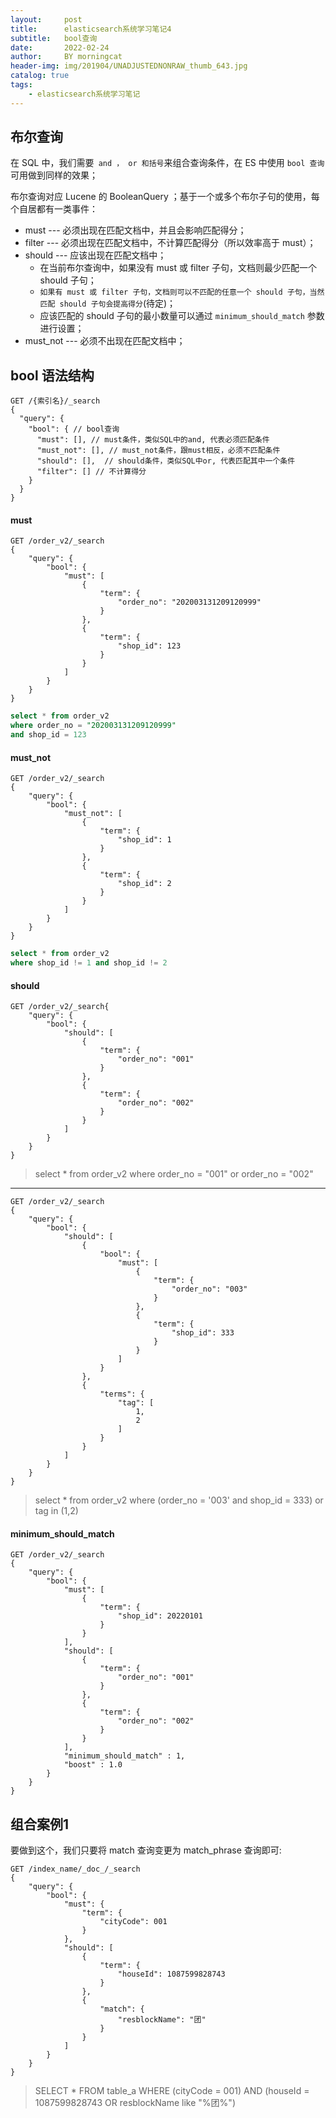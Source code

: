 ```yaml
---
layout:     post
title:      elasticsearch系统学习笔记4
subtitle:   bool查询
date:       2022-02-24
author:     BY morningcat
header-img: img/201904/UNADJUSTEDNONRAW_thumb_643.jpg
catalog: true
tags:
    - elasticsearch系统学习笔记
---
```


## 布尔查询

在 SQL 中，我们需要` and ， or 和括号`来组合查询条件，在 ES 中使用 `bool 查询`可用做到同样的效果；

布尔查询对应 Lucene 的 BooleanQuery ；基于一个或多个布尔子句的使用，每个自居都有一类事件：
- must --- 必须出现在匹配文档中，并且会影响匹配得分；
- filter --- 必须出现在匹配文档中，不计算匹配得分（所以效率高于 must）；
- should --- 应该出现在匹配文档中；
    - 在当前布尔查询中，如果没有 must 或 filter 子句，文档则最少匹配一个 should 子句；
    - `如果有 must 或 filter 子句，文档则可以不匹配的任意一个 should 子句，当然匹配 should 子句会提高得分`(待定)；
    - 应该匹配的 should 子句的最小数量可以通过 `minimum_should_match` 参数进行设置；
- must_not --- 必须不出现在匹配文档中；



## bool 语法结构

```
GET /{索引名}/_search
{
  "query": {
    "bool": { // bool查询
      "must": [], // must条件，类似SQL中的and, 代表必须匹配条件
      "must_not": [], // must_not条件，跟must相反，必须不匹配条件
      "should": [],  // should条件，类似SQL中or, 代表匹配其中一个条件
      "filter": [] // 不计算得分
    }
  }
}
```

#### must

```
GET /order_v2/_search
{
    "query": {
        "bool": {
            "must": [
                {
                    "term": {
                        "order_no": "202003131209120999"
                    }
                },
                {
                    "term": {
                        "shop_id": 123
                    }
                }
            ]
        }
    }
}
```

```sql
select * from order_v2 
where order_no = "202003131209120999" 
and shop_id = 123
```

#### must_not

```
GET /order_v2/_search
{
    "query": {
        "bool": {
            "must_not": [
                {
                    "term": {
                        "shop_id": 1
                    }
                },
                {
                    "term": {
                        "shop_id": 2
                    }
                }
            ]
        }
    }
}
```

```sql
select * from order_v2 
where shop_id != 1 and shop_id != 2
```

#### should

```
GET /order_v2/_search{
    "query": {
        "bool": {
            "should": [
                {
                    "term": {
                        "order_no": "001"
                    }
                },
                {
                    "term": {
                        "order_no": "002"
                    }
                }
            ]
        }
    }
}
```

> select * from order_v2 where order_no = "001" or order_no = "002"

---

```
GET /order_v2/_search
{
    "query": {
        "bool": {
            "should": [
                {
                    "bool": {
                        "must": [
                            {
                                "term": {
                                    "order_no": "003"
                                }
                            },
                            {
                                "term": {
                                    "shop_id": 333
                                }
                            }
                        ]
                    }
                },
                {
                    "terms": {
                        "tag": [
                            1,
                            2
                        ]
                    }
                }
            ]
        }
    }
}
```

> select * from order_v2 where (order_no = '003' and shop_id = 333) or tag in (1,2)

#### minimum_should_match

```
GET /order_v2/_search
{
    "query": {
        "bool": {
            "must": [
                {
                    "term": {
                        "shop_id": 20220101
                    }
                }
            ],
            "should": [
                {
                    "term": {
                        "order_no": "001"
                    }
                },
                {
                    "term": {
                        "order_no": "002"
                    }
                }
            ],
            "minimum_should_match" : 1,
            "boost" : 1.0
        }
    }
}
```


## 组合案例1

要做到这个，我们只要将 match 查询变更为 match_phrase 查询即可:

```
GET /index_name/_doc_/_search
{
    "query": {
        "bool": {
            "must": {
                "term": {
                    "cityCode": 001
                }
            },
            "should": [
                {
                    "term": {
                        "houseId": 1087599828743
                    }
                },
                {
                    "match": {
                        "resblockName": "团"
                    }
                }
            ]
        }
    }
}
```

> SELECT * FROM table_a WHERE  (cityCode = 001) AND (houseId = 1087599828743 OR resblockName like "%团%")

